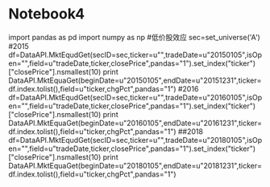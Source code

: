 # Notebook4

import pandas as pd
import numpy as np
#低价股效应
sec=set_universe('A')
#2015
df=DataAPI.MktEqudGet(secID=sec,ticker=u"",tradeDate=u"20150105",isOpen="",field=u"tradeDate,ticker,closePrice",pandas="1").set_index("ticker")["closePrice"].nsmallest(10)
print
DataAPI.MktEquaGet(beginDate=u"20150105",endDate=u"20151231",ticker=df.index.tolist(),field=u"ticker,chgPct",pandas="1")
#2016
df=DataAPI.MktEqudGet(secID=sec,ticker=u"",tradeDate=u"20160105",isOpen="",field=u"tradeDate,ticker,closePrice",pandas="1").set_index("ticker")["closePrice"].nsmallest(10)
print
DataAPI.MktEquaGet(beginDate=u"20160105",endDate=u"20161231",ticker=df.index.tolist(),field=u"ticker,chgPct",pandas="1")
##2018
df=DataAPI.MktEqudGet(secID=sec,ticker=u"",tradeDate=u"20180105",isOpen="",field=u"tradeDate,ticker,closePrice",pandas="1").set_index("ticker")["closePrice"].nsmallest(10)
print
DataAPI.MktEquaGet(beginDate=u"20180105",endDate=u"20181231",ticker=df.index.tolist(),field=u"ticker,chgPct",pandas="1")